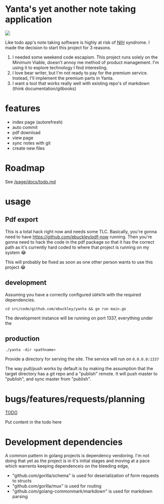 # Yanta's yet another note taking application
![](https://media.giphy.com/media/wlEPdDuMQzSkE/giphy.gif)

Like todo app's note taking software is highly at risk of [NIH](https://en.wikipedia.org/wiki/Not_invented_here) syndrome. 
I made the decision to start this project for 3 reasons.

1. I needed some weekend code escapism. This project runs solely on the Minimum Viable, doesn't annoy me method of product management.  I'm using it to explore technology I find interesting.
2. I love bear writer, but I'm not ready to pay for the premium service. Instead, I'll implement the premium parts in Yanta.
3. I want a tool that works really well with existing repo's of markdown (think documentation/gitbooks)

# features
- index page (autorefresh)
- auto commit
- pdf download
- view page
- sync notes with git
- create new files

# Roadmap
See [/page/docs/todo.md](/page/docs/todo.md)

# usage 
## Pdf export
This is a total hack right now and needs some TLC. Basically, you're gonna need to have https://github.com/ebuckley/pdf-now running. Then you're gonna need to hack the code in the pdf package so that it has the correct path as it's currently hard coded to where that project is running on my system :joy:

This will probably be fixed as soon as one other person wants to use this project :joy:

## development
Assuming you have a correctly configured `GOPATH` with the required dependencies.

```
cd src/code/github.com/ebuckley/yanta && go run main.go
```

The development instance will be running on port 1337, everything under the 

## production
```
./yanta -dir <pathname>
```

Provide a directory for serving the site. The service will run on `0.0.0.0:1337`

The way pull/push works by default is by making the assumption that the target directory has a git repo and a "publish" remote. It will push master to "publish", and sync master from "publish".

# bugs/features/requests/planning
[TODO](/page/docs/todo.md)

Put content in the todo here


# Development dependencies
A common pattern in golang projects is dependency vendoring. I'm not doing that yet as the project is in it's initial stages and moving at a pace which warrents keeping dependenceis on the bleeding edge,

-	"github.com/gorilla/schema" is used for deserialization of form requests to structs
-	"github.com/gorilla/mux" is used for routing
-	"github.com/golang-commonmark/markdown" is used for markdown parsing
